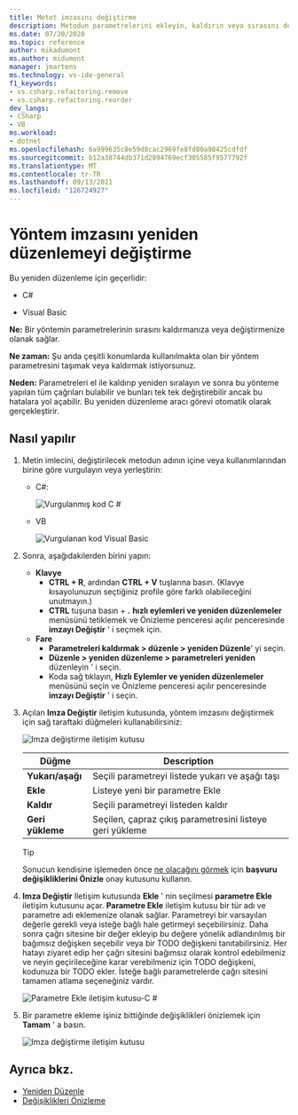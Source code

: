 ```yaml
---
title: Metot imzasını değiştirme
description: Metodun parametrelerini ekleyin, kaldırın veya sırasını değiştirin. Yöntemine sağ tıklayın, hızlı eylemler ve yeniden düzenlemeler ' ı seçin ve Imzayı Değiştir ' i seçin.
ms.date: 07/20/2020
ms.topic: reference
author: mikadumont
ms.author: midumont
manager: jmartens
ms.technology: vs-ide-general
f1_keywords:
- vs.csharp.refactoring.remove
- vs.csharp.refactoring.reorder
dev_langs:
- CSharp
- VB
ms.workload:
- dotnet
ms.openlocfilehash: 6a999635c8e59d8cac2969fe8fd80a98425cdfdf
ms.sourcegitcommit: b12a38744db371d2894769ecf305585f9577792f
ms.translationtype: MT
ms.contentlocale: tr-TR
ms.lasthandoff: 09/13/2021
ms.locfileid: "126724927"
---
```

# <a name="change-a-method-signature-refactoring"></a>Yöntem imzasını yeniden düzenlemeyi değiştirme

Bu yeniden düzenleme için geçerlidir:

- C#

- Visual Basic

**Ne:** Bir yöntemin parametrelerinin sırasını kaldırmanıza veya değiştirmenize olanak sağlar.

**Ne zaman:** Şu anda çeşitli konumlarda kullanılmakta olan bir yöntem parametresini taşımak veya kaldırmak istiyorsunuz.

**Neden:** Parametreleri el ile kaldırıp yeniden sıralayın ve sonra bu yönteme yapılan tüm çağrıları bulabilir ve bunları tek tek değiştirebilir ancak bu hatalara yol açabilir.  Bu yeniden düzenleme aracı görevi otomatik olarak gerçekleştirir.

## <a name="how-to"></a>Nasıl yapılır

1. Metin imlecini, değiştirilecek metodun adının içine veya kullanımlarından birine göre vurgulayın veya yerleştirin:

   - C#:

       ![Vurgulanmış kod C #](media/changesignature-highlight-cs.png)

   - VB

       ![Vurgulanan kod Visual Basic](media/changesignature-highlight-vb.png)

2. Sonra, aşağıdakilerden birini yapın:

   - **Klavye**
      - **CTRL + R**, ardından **CTRL + V** tuşlarına basın.  (Klavye kısayolunuzun seçtiğiniz profile göre farklı olabileceğini unutmayın.)
      - **CTRL** tuşuna basın + **.** **hızlı eylemleri ve yeniden düzenlemeler** menüsünü tetiklemek ve Önizleme penceresi açılır penceresinde **imzayı Değiştir** ' i seçmek için.
   - **Fare**
      - **Parametreleri kaldırmak > düzenle > yeniden Düzenle**' yi seçin.
      - **Düzenle > yeniden düzenleme > parametreleri yeniden** düzenleyin ' i seçin.
      - Koda sağ tıklayın, **Hızlı Eylemler ve yeniden düzenlemeler** menüsünü seçin ve Önizleme penceresi açılır penceresinde **imzayı Değiştir** ' i seçin.

3. Açılan **Imza Değiştir** iletişim kutusunda, yöntem imzasını değiştirmek için sağ taraftaki düğmeleri kullanabilirsiniz:

   ![Imza değiştirme iletişim kutusu](media/change-signature.png)

   | Düğme | Description
   | ------ | ---
   | **Yukarı/aşağı** | Seçili parametreyi listede yukarı ve aşağı taşı
   | **Ekle** | Listeye yeni bir parametre Ekle
   | **Kaldır** | Seçili parametreyi listeden kaldır
   | **Geri yükleme** | Seçilen, çapraz çıkış parametresini listeye geri yükleme

   > [!TIP]
   > Sonucun kendisine işlemeden önce [ne olacağını görmek](../../ide/preview-changes.md) için **başvuru değişikliklerini Önizle** onay kutusunu kullanın.

4. **Imza Değiştir** Iletişim kutusunda **Ekle** ' nin seçilmesi **parametre Ekle** iletişim kutusunu açar. **Parametre Ekle** iletişim kutusu bir tür adı ve parametre adı eklemenize olanak sağlar. Parametreyi bir varsayılan değerle gerekli veya isteğe bağlı hale getirmeyi seçebilirsiniz. Daha sonra çağrı sitesine bir değer ekleyip bu değere yönelik adlandırılmış bir bağımsız değişken seçebilir veya bir TODO değişkeni tanıtabilirsiniz. Her hatayı ziyaret edip her çağrı sitesini bağımsız olarak kontrol edebilmeniz ve neyin geçirileceğine karar verebilmeniz için TODO değişkeni, kodunuza bir TODO ekler. İsteğe bağlı parametrelerde çağrı sitesini tamamen atlama seçeneğiniz vardır.

    ![Parametre Ekle iletişim kutusu-C #](media/add-parameter-dialog.png)

5. Bir parametre ekleme işiniz bittiğinde değişiklikleri önizlemek için **Tamam** ' a basın.

    ![Imza değiştirme iletişim kutusu](media/change-signature.png)

## <a name="see-also"></a>Ayrıca bkz.

- [Yeniden Düzenle](../refactoring-in-visual-studio.md)
- [Değişiklikleri Önizleme](../../ide/preview-changes.md)